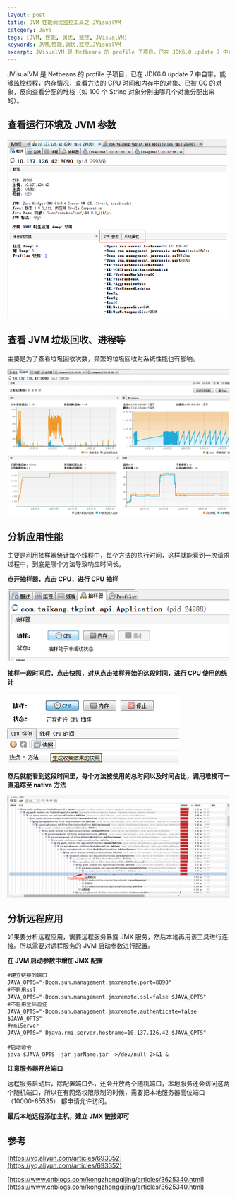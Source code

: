 ```yaml
---
layout: post
title: JVM 性能调优监控工具之 JVisualVM
category: Java
tags: [JVM, 性能, 调优, 监控, JVisualVM]
keywords: JVM,性能,调优,监控,JVisualVM
excerpt: JVisualVM 是 Netbeans 的 profile 子项目，已在 JDK6.0 update 7 中自带，能够监控线程，内存情况，查看方法的 CPU 时间和内存中的对象、已被 GC 的对象，反向查看分配的堆栈（如 100 个 String 对象分别由哪几个对象分配出来的）。
---
```


JVisualVM 是 Netbeans 的 profile 子项目，已在 JDK6.0 update 7 中自带，能够监控线程，内存情况，查看方法的 CPU 时间和内存中的对象、已被 GC 的对象，反向查看分配的堆栈（如 100 个 String 对象分别由哪几个对象分配出来的）。

## 查看运行环境及 JVM 参数

![](/assets/images/2020/JVisualVM_Overview.png)

## 查看 JVM 垃圾回收、进程等

主要是为了查看垃圾回收次数，频繁的垃圾回收对系统性能也有影响。

![](/assets/images/2020/JVisualVM_Monitor.png)

## 分析应用性能

主要是利用抽样器统计每个线程中，每个方法的执行时间，这样就能看到一次请求过程中，到底是哪个方法导致响应时间长。

**点开抽样器，点击 CPU，进行 CPU 抽样**

![](/assets/images/2020/JVisualVM_Performance_1.png)

**抽样一段时间后，点击快照，对从点击抽样开始的这段时间，进行 CPU 使用的统计**

![](/assets/images/2020/JVisualVM_Performance_2.png)

**然后就能看到这段时间里，每个方法被使用的总时间以及时间占比，调用堆栈可一直追踪至 native 方法**

![](/assets/images/2020/JVisualVM_Performance_3.png)

## 分析远程应用

如果要分析远程应用，需要远程服务暴露 JMX 服务，然后本地再用该工具进行连接。所以需要对远程服务的 JVM 启动参数进行配置。

**在 JVM 启动参数中增加 JMX 配置**

```
#建立链接的端口
JAVA_OPTS="-Dcom.sun.management.jmxremote.port=8090"
#不启用ssl
JAVA_OPTS="-Dcom.sun.management.jmxremote.ssl=false $JAVA_OPTS"
#不启用登陆验证
JAVA_OPTS="-Dcom.sun.management.jmxremote.authenticate=false $JAVA_OPTS"
#rmiServer
JAVA_OPTS="-Djava.rmi.server.hostname=10.137.126.42 $JAVA_OPTS"

#启动命令
java $JAVA_OPTS -jar jarName.jar  >/dev/null 2>&1 &
```

**注意服务器开放端口**

远程服务启动后，除配置端口外，还会开放两个随机端口，本地服务还会访问这两个随机端口，所以在有网络权限限制的时候，需要把本地服务器高位端口（10000-65535） 都申请允许访问。

**最后本地远程添加主机，建立 JMX 链接即可**

## 参考

[https://yq.aliyun.com/articles/693352](https://yq.aliyun.com/articles/693352)

[https://www.cnblogs.com/kongzhongqijing/articles/3625340.html](https://www.cnblogs.com/kongzhongqijing/articles/3625340.html)

